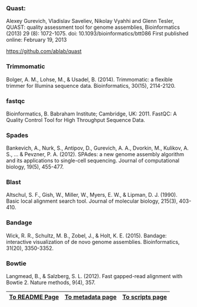 ---
---

### Quast:

Alexey Gurevich, Vladislav Saveliev, Nikolay Vyahhi and Glenn Tesler,
QUAST: quality assessment tool for genome assemblies,
Bioinformatics (2013) 29 (8): 1072-1075. doi: 10.1093/bioinformatics/btt086
First published online: February 19, 2013 

https://github.com/ablab/quast

### Trimmomatic

Bolger, A. M., Lohse, M., & Usadel, B. (2014). Trimmomatic: a flexible trimmer for Illumina sequence data. Bioinformatics, 30(15), 2114-2120.

### fastqc

Bioinformatics, B. Babraham Institute; Cambridge, UK: 2011. FastQC: A Quality Control Tool for High Throughput Sequence Data.

### Spades

Bankevich, A., Nurk, S., Antipov, D., Gurevich, A. A., Dvorkin, M., Kulikov, A. S., ... & Pevzner, P. A. (2012). SPAdes: a new genome assembly algorithm and its applications to single-cell sequencing. Journal of computational biology, 19(5), 455-477.


### Blast

Altschul, S. F., Gish, W., Miller, W., Myers, E. W., & Lipman, D. J. (1990). Basic local alignment search tool. Journal of molecular biology, 215(3), 403-410.


### Bandage

Wick, R. R., Schultz, M. B., Zobel, J., & Holt, K. E. (2015). Bandage: interactive visualization of de novo genome assemblies. Bioinformatics, 31(20), 3350-3352.

### Bowtie

Langmead, B., & Salzberg, S. L. (2012). Fast gapped-read alignment with Bowtie 2. Nature methods, 9(4), 357.

| [To README Page](/README.md) | [To metadata page](/metadata.md) | [To scripts page](/scripts.md) |
| --- | --- | --- |